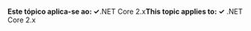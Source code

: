 <span data-ttu-id="ceb78-101">**Este tópico aplica-se ao: ✓**.NET Core 2.x</span><span class="sxs-lookup"><span data-stu-id="ceb78-101">**This topic applies to: ✓** .NET Core 2.x</span></span>
